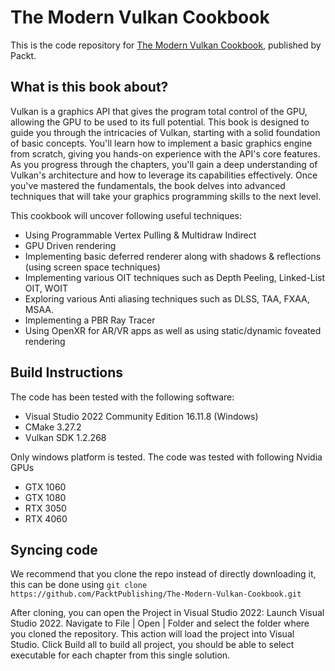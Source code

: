 # The Modern Vulkan Cookbook

This is the code repository for [The Modern Vulkan Cookbook](https://www.packtpub.com/product/the-modern-vulkan-cookbook/9781803239989), published by Packt.

## What is this book about?
Vulkan is a graphics API that gives the program total control of the GPU, allowing the GPU to be used to its full potential. This book is designed to guide you through the intricacies of Vulkan, starting with a solid foundation of basic concepts. You'll learn how to implement a basic graphics engine from scratch, giving you hands-on experience with the API's core features. As you progress through the chapters, you'll gain a deep understanding of Vulkan's architecture and how to leverage its capabilities effectively. Once you've mastered the fundamentals, the book delves into advanced techniques that will take your graphics programming skills to the next level.

This cookbook will uncover following useful techniques:

* Using Programmable Vertex Pulling & Multidraw Indirect
* GPU Driven rendering
* Implementing basic deferred renderer along with shadows & reflections (using screen space techniques)
* Implementing various OIT techniques such as Depth Peeling, Linked-List OIT, WOIT
* Exploring various Anti aliasing techniques such as DLSS, TAA, FXAA, MSAA.
* Implementing a PBR Ray Tracer
* Using OpenXR for AR/VR apps as well as using static/dynamic foveated rendering

## Build Instructions

The code has been tested with the following software:
- Visual Studio 2022 Community Edition 16.11.8 (Windows)
- CMake 3.27.2
- Vulkan SDK 1.2.268

Only windows platform is tested. The code was tested with following Nvidia GPUs

- GTX 1060
- GTX 1080
- RTX 3050
- RTX 4060

## Syncing code

We recommend that you clone the repo instead of directly downloading it, this can be done using `git clone https://github.com/PacktPublishing/The-Modern-Vulkan-Cookbook.git`

After cloning, you can open the Project in Visual Studio 2022: Launch Visual Studio 2022. Navigate to File | Open | Folder and select the folder where you cloned the repository. This action will load the project into Visual Studio. Click Build all to build all project, you should be able to select executable for each chapter from this single solution. 
